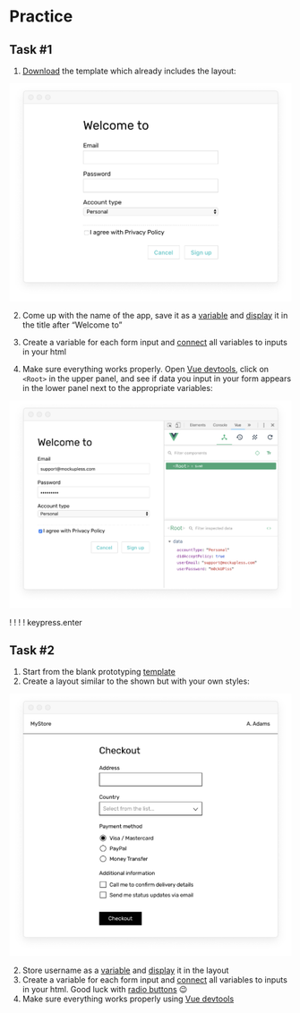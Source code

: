 # Practice

## Task #1

1. [Download](https://firebasestorage.googleapis.com/v0/b/mockupless.appspot.com/o/self-practice%2Fdata%2Fsignup.html.zip?alt=media&token=26cc5f40-aa94-4328-80e4-786676bd382d) the template which already includes the layout:

![sign up form](./images/self-practice-signup.png)

2. Come up with the name of the app, save it as a [variable](./variables.html#variables) and [display](./display.html#displaying-in-containers) it in the title after “Welcome to”

3. Create a variable for each form input and [connect](./display.html#connecting-to-form-inputs) all variables to inputs in your html

4. Make sure everything works properly. Open [Vue devtools](./../Setup/devtools.html), click on `<Root>` in the upper panel, and see if data you input in your form appears in the lower panel next to the appropriate variables:

![vue dev tools](./images/self-practice-devtools.png)

! ! ! ! keypress.enter

## Task #2

1. Start from the blank prototyping [template](./../Setup/README.md)
2. Create a layout similar to the shown but with your own styles:

![sign up form](./images/self-practice-checkout.png)

2. Store username as a [variable](./variables.html#variables) and [display](./display.html#displaying-in-containers) it in the layout
3. Create a variable for each form input and [connect](./display.html#connecting-to-form-inputs) all variables to inputs in your html. Good luck with [radio buttons](./display.html#radio-buttons) 😉
4. Make sure everything works properly using [Vue devtools](./../Setup/devtools.html)